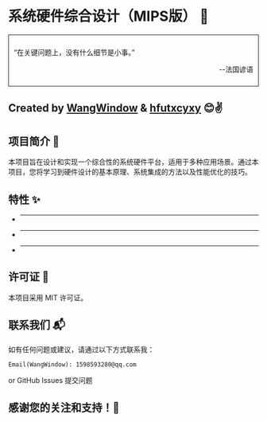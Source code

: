 <!--
 * @FilePath: README.md
 * @Author: WangWindow 1598593280@qq.com
 * @Date: 2024-11-29 20:06:25
 * @LastEditors: WangWindow
 * @LastEditTime: 2024-12-28 13:11:42
 * 2024 by WangWindow, All Rights Reserved.
 * @Descripttion:
-->
# 系统硬件综合设计（MIPS版） 🚀

<div style="border: 1px solid; padding: 10px;">
  <p>“在关键问题上，没有什么细节是小事。”</p>
  <p style="text-align: right;">--法国谚语</p>
</div>

## Created by [WangWindow](https://github.com/WangWindow) & [hfutxcyxy](https://www.zhihu.com/people/marcodortmund11) 😊✌️

## 项目简介 📖
本项目旨在设计和实现一个综合性的系统硬件平台，适用于多种应用场景。通过本项目，您将学习到硬件设计的基本原理、系统集成的方法以及性能优化的技巧。

## 特性 ✨
- ****
- ****
- ****

## 许可证 📄
本项目采用 MIT 许可证。

## 联系我们 📬
如有任何问题或建议，请通过以下方式联系我：

`Email(WangWindow): 1598593280@qq.com`

or GitHub Issues 提交问题

## 感谢您的关注和支持！🎉
